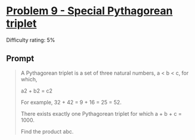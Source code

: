 # [Problem 9 - Special Pythagorean triplet](https://projecteuler.net/problem=9)

Difficulty rating: 5%

## Prompt

> A Pythagorean triplet is a set of three natural numbers, a < b < c, for which,
>
>  a2 + b2 = c2
>
> For example, 32 + 42 = 9 + 16 = 25 = 52.
>
> There exists exactly one Pythagorean triplet for which a + b + c = 1000.  
>
> Find the product abc.
